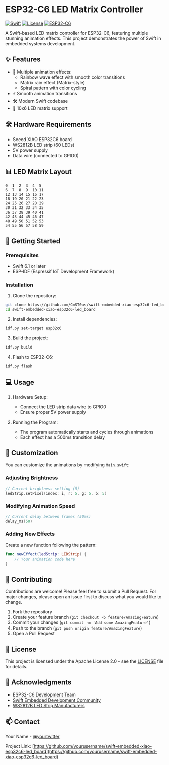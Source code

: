 # ESP32-C6 LED Matrix Controller

[![Swift](https://img.shields.io/badge/Swift-6.1-orange.svg)](https://swift.org)
[![License](https://img.shields.io/badge/License-Apache%202.0-blue.svg)](LICENSE)
[![ESP32-C6](https://img.shields.io/badge/ESP32--C6-ESP32C6-green.svg)](https://www.espressif.com/en/products/socs/esp32-c6)

A Swift-based LED matrix controller for ESP32-C6, featuring multiple stunning animation effects. This project demonstrates the power of Swift in embedded systems development.

## ✨ Features

- 🎨 Multiple animation effects:
  - Rainbow wave effect with smooth color transitions
  - Matrix rain effect (Matrix-style)
  - Spiral pattern with color cycling
- ⚡ Smooth animation transitions
- 🛠️ Modern Swift codebase
- 📱 10x6 LED matrix support

## 🛠️ Hardware Requirements

- Seeed XIAO ESP32C6 board
- WS2812B LED strip (60 LEDs)
- 5V power supply
- Data wire (connected to GPIO0)

## 📊 LED Matrix Layout

```
0  1  2  3  4  5
6  7  8  9  10 11
12 13 14 15 16 17
18 19 20 21 22 23
24 25 26 27 28 29
30 31 32 33 34 35
36 37 38 39 40 41
42 43 44 45 46 47
48 49 50 51 52 53
54 55 56 57 58 59
```

## 🚀 Getting Started

### Prerequisites

- Swift 6.1 or later
- ESP-IDF (Espressif IoT Development Framework)

### Installation

1. Clone the repository:
```bash
git clone https://github.com/CmST0us/swift-embedded-xiao-esp32c6-led_board.git
cd swift-embedded-xiao-esp32c6-led_board
```

2. Install dependencies:
```bash
idf.py set-target esp32c6
```

3. Build the project:
```bash
idf.py build
```

4. Flash to ESP32-C6:
```bash
idf.py flash
```

## 💻 Usage

1. Hardware Setup:
   - Connect the LED strip data wire to GPIO0
   - Ensure proper 5V power supply

2. Running the Program:
   - The program automatically starts and cycles through animations
   - Each effect has a 500ms transition delay

## 🎨 Customization

You can customize the animations by modifying `Main.swift`:

### Adjusting Brightness
```swift
// Current brightness setting (5)
ledStrip.setPixel(index: i, r: 5, g: 5, b: 5)
```

### Modifying Animation Speed
```swift
// Current delay between frames (50ms)
delay_ms(50)
```

### Adding New Effects
Create a new function following the pattern:
```swift
func newEffect(ledStrip: LEDStrip) {
    // Your animation code here
}
```

## 🤝 Contributing

Contributions are welcome! Please feel free to submit a Pull Request. For major changes, please open an issue first to discuss what you would like to change.

1. Fork the repository
2. Create your feature branch (`git checkout -b feature/AmazingFeature`)
3. Commit your changes (`git commit -m 'Add some AmazingFeature'`)
4. Push to the branch (`git push origin feature/AmazingFeature`)
5. Open a Pull Request

## 📝 License

This project is licensed under the Apache License 2.0 - see the [LICENSE](LICENSE) file for details.

## 🙏 Acknowledgments

- [ESP32-C6 Development Team](https://www.espressif.com)
- [Swift Embedded Development Community](https://swift.org)
- [WS2812B LED Strip Manufacturers](https://www.worldsemi.com)

## 📫 Contact

Your Name - [@yourtwitter](https://twitter.com/yourtwitter)

Project Link: [https://github.com/yourusername/swift-embedded-xiao-esp32c6-led_board](https://github.com/yourusername/swift-embedded-xiao-esp32c6-led_board) 